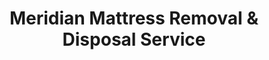 ---
layout: location.njk
title: Meridian Mattress Removal & Disposal Service
description: Professional mattress removal in Meridian, Mississippi. Next-day pickup  Licensed, insured, and eco-friendly. Serving 15+ neighborhoods in Lauderdale County.
permalink: /mattress-removal/mississippi/meridian/
city: Meridian
state: Mississippi
stateSlug: mississippi
tier: 2
coordinates:
  lat: 32.3643
  lng: -88.7034
pricing:
  startingPrice: 125
  single: 125
  queen: 125
  king: 135
  boxSpring: 30
neighborhoods:
  - name: "Downtown Historic District"
    zipCodes: ["39301"]
  - name: "East End Historic District" 
    zipCodes: ["39301"]
  - name: "West End Historic District"
    zipCodes: ["39301"]
  - name: "Mid-Town Historic District"
    zipCodes: ["39301"]
  - name: "Marion Park"
    zipCodes: ["39305"]
  - name: "Bonita Lakes"
    zipCodes: ["39307"]
  - name: "Poplar Springs"
    zipCodes: ["39305"]
  - name: "Merrehope District"
    zipCodes: ["39301"]
  - name: "North Hills Street"
    zipCodes: ["39309"]
  - name: "Union Station Area"
    zipCodes: ["39301"]
  - name: "Highland Park"
    zipCodes: ["39305"]
  - name: "Roselawn"
    zipCodes: ["39307"]
  - name: "Temple Heights"
    zipCodes: ["39309"]
  - name: "Northwood Estates"
    zipCodes: ["39309"]
  - name: "Southside"
    zipCodes: ["39307"]
zipCodes:
  - "39301"
  - "39305" 
  - "39307"
  - "39309"
recyclingPartners:
  - "Waste Pro Meridian (Primary Contractor)"
  - "Pine Ridge Disposal Facility"
  - "Lauderdale County Transfer Station"
localRegulations: "Mattress disposal coordinated through Waste Pro at 601.483.9777. Advance scheduling required for bulk items. Materials must be prepared according to contractor guidelines."
nearbyCities:
  - name: "Jackson"
    distance: "93 miles"
    direction: "west"
    isSuburb: false
  - name: "Hattiesburg" 
    distance: "47 miles"
    direction: "south"
    isSuburb: false
  - name: "Gulfport"
    distance: "105 miles"
    direction: "south"
    isSuburb: false
  - name: "Tupelo"
    distance: "85 miles" 
    direction: "north"
    isSuburb: false
  - name: "Southaven"
    distance: "120 miles"
    direction: "northwest"
    isSuburb: false
pageContent:
  heroDescription: "Need reliable mattress removal in Meridian? Our professional team serves all areas of Mississippi's eighth-largest city, from the historic downtown district to the growing Bonita Lakes community. Operating in Lauderdale County's rolling clay hills since 2010, we coordinate with Waste Pro's local infrastructure while providing faster, more convenient service."
  
  aboutService: "We provide comprehensive mattress removal across Meridian's diverse neighborhoods and historic districts. From the Victorian homes in East End Historic District to modern developments in Bonita Lakes, our team navigates the city's streetcar-era layout and newer suburban areas. The Marion Park and Merrehope districts, originally connected by Meridian's 1883 streetcar system, present unique access considerations we handle routinely. Our service coverage spans from the oak and pine forests surrounding the city to the commercial corridors along North Hills Street. We're familiar with the historic district boundaries, the rolling topography of the East Central Hills region, and the drainage patterns near Chickasawhay River headwaters. Whether you're in a century-old home downtown or a newer residence near the Highway 19 corridor, we provide consistent next-day pickup service."

  serviceAreasIntro: "We provide comprehensive mattress pickup services throughout Meridian and surrounding Lauderdale County communities, covering all neighborhoods from the historic districts to modern suburban developments:"

  regulationsCompliance: "Meridian's housing stock ranges from historic Victorian architecture to modern suburban developments, each presenting distinct mattress removal challenges. In the East End and West End Historic Districts, we carefully navigate narrow staircases and period doorways while preserving architectural details. The mid-century homes in Marion Park often require coordination around established landscaping and mature oak trees lining the streets. Our bulk pickup capability serves Meridian's family-oriented neighborhoods effectively. Many residents in areas like Bonita Lakes and Northwood Estates upgrade multiple bedrooms simultaneously, especially during back-to-school periods when college students head to nearby institutions. We handle complete bedroom sets including memory foam, innerspring, and hybrid mattresses along with box springs and metal bed frames in single appointments. The city's role as a regional transportation hub means frequent relocations through downtown apartments and rental properties. Our team coordinates with property managers in the historic districts and newer complexes, ensuring pickup schedules align with tenant turnover requirements and building access protocols."

  environmentalImpact: "Meridian's location in Mississippi's East Central Hills region shapes our environmental approach to mattress recycling. Without state-mandated programs like California's Bye Bye Mattress initiative, we've developed partnerships with Pine Ridge Disposal Facility and regional processors to ensure responsible material handling. Our process diverts approximately 80% of mattress materials from Lauderdale County's waste stream. The area's oak and pine forests and rolling clay hills create specific challenges for waste management. We work within Waste Pro's collection framework while providing enhanced sorting and preparation services. Metal springs are separated and sent to regional scrap facilities, while foam components are processed through specialized channels to minimize landfill impact in Mississippi's environmental landscape. Local residents in communities like Poplar Springs and Temple Heights appreciate our commitment to protecting the headwaters of the Chickasawhay River system. Each pickup includes proper material documentation and clean transport methods that align with the area's conservation efforts and maintain the natural beauty that originally attracted development to these neighborhoods."

  howItWorksScheduling: "Next-day appointments available throughout Meridian and Lauderdale County. Schedule by 2 PM for pickup the following day, with morning and afternoon time windows available."
  
  howItWorksService: "Licensed team handles removal from any Meridian location using professional equipment for historic district access, suburban logistics, and diverse neighborhood situations with local expertise."
  
  howItWorksDisposal: "Your mattress goes to certified recycling facilities supporting Mississippi's environmental initiatives and Meridian's community sustainability goals."
  
  sidebarStats:
    mattressesRemoved: "312"

reviews:
  rating: 4.9
  count: 312
  featured:
    - author: "J. Mitchell"
      location: "East End Historic District"
      text: "Renovating our 1910 Victorian was stressful enough without worrying about mattress removal logistics. These professionals understood exactly what we needed - careful navigation of narrow hallways, protection for restored woodwork, and respectful handling of our home's character. They removed three mattresses without leaving a mark on our freshly refinished floors. Exceptional service that matched our project's attention to detail."
      
    - author: "Mike"
      location: "Bonita Lakes"  
      text: "Kids off to college = three bedrooms to clear out fast. Scheduled online, they showed up exactly when promised. Done in 20 minutes."
      
    - author: "Rosa Delgado-Parks"
      location: "Marion Park"
      text: "Needed gentle service for my mom's house - she's particular about her garden and doesn't like strangers tramping around. The team was incredibly thoughtful, asking where to walk and taking extra care with her flower beds. They even helped move her nightstand back into place afterward. Small touches that meant everything."

faqs:
  - question: "How quickly can you pick up my mattress in Meridian?"
    answer: "We provide next-day pickup service throughout Meridian and Lauderdale County. Schedule by 2 PM for pickup the following day, with morning and afternoon time windows available."
    
  - question: "Do you handle pickup from historic district properties?"
    answer: "Absolutely. Our team has extensive experience with Meridian's historic districts, including narrow staircases, low doorways, and period architectural features. We take extra care to protect historic woodwork and architectural details."
    
  - question: "What's included in your $125 mattress removal service?"
    answer: "Complete service includes pickup from any location in your home, loading, transportation, and environmentally responsible disposal. No hidden fees for standard residential access."
    
  - question: "Can you remove multiple mattresses in one appointment?"
    answer: "Yes, we handle bulk removals efficiently. Many Meridian families schedule complete bedroom cleanouts, especially during college move-out periods and home renovations."
    
  - question: "Do you coordinate with Waste Pro's regular collection schedule?"
    answer: "We operate independently of Waste Pro's routes, providing more flexible scheduling and specialized handling that bulk pickup services can't offer."
    
  - question: "How do you handle mattress removal in Bonita Lakes area developments?"
    answer: "We're familiar with the neighborhood's layout and HOA guidelines. Our team coordinates timing to avoid peak traffic hours and follows community protocols for service vehicles."
    
  - question: "What happens to mattresses after you pick them up?"
    answer: "Mattresses are transported to processing facilities where approximately 80% of materials are recycled. Metal springs go to scrap processors, while foam and fabric components are handled through specialized recycling channels."
    
  - question: "Do you provide service to apartments downtown?"
    answer: "Yes, we serve all residential types including downtown apartments, historic district rentals, and multi-family properties. We coordinate with property managers as needed for building access."

schema:
  "@context": "https://schema.org"
  "@type": "LocalBusiness"
  "name": "A Bedder World Meridian"
  "image": "https://abedderworld.com/images/meridian-mattress-removal.jpg"
  "@id": "https://abedderworld.com/mattress-removal/mississippi/meridian/"
  "url": "https://abedderworld.com/mattress-removal/mississippi/meridian/"
  "telephone": "720-263-6094"
  "address":
    "@type": "PostalAddress"
    "streetAddress": "Service Area"
    "addressLocality": "Meridian"
    "addressRegion": "MS"
    "postalCode": "39301"
    "addressCountry": "US"
  "geo":
    "@type": "GeoCoordinates"
    "latitude": 32.3643
    "longitude": -88.7034
  "openingHoursSpecification":
    "@type": "OpeningHoursSpecification"
    "dayOfWeek": ["Monday", "Tuesday", "Wednesday", "Thursday", "Friday", "Saturday"]
    "opens": "08:00"
    "closes": "18:00"
  "serviceArea":
    "@type": "City"
    "name": "Meridian, Mississippi"
  "priceRange": "$125-$180"
  "aggregateRating":
    "@type": "AggregateRating"
    "ratingValue": "4.9"
    "reviewCount": "312"
---